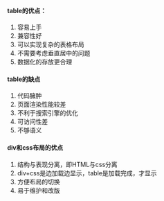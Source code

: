 #### table的优点：

1. 容易上手
2. 兼容性好
3. 可以实现复杂的表格布局
4. 不需要考虑垂直居中的问题
5. 数据化的存放更合理

#### table的缺点

1. 代码臃肿
2. 页面渲染性能较差
3. 不利于搜索引擎的优化
4. 可访问性差
5. 不够语义

#### div和css布局的优点

1. 结构与表现分离，即HTML与css分离
2. div+css是边加载边显示，table是加载完成，才显示
3. 方便布局的切换
4. 易于维护和改版